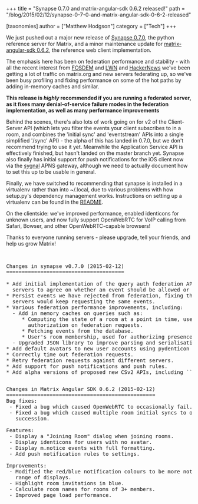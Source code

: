 +++
title = "Synapse 0.7.0 and matrix-angular-sdk 0.6.2 released!"
path = "/blog/2015/02/12/synapse-0-7-0-and-matrix-angular-sdk-0-6-2-released"

[taxonomies]
author = ["Matthew Hodgson"]
category = ["Tech"]
+++

We just pushed out a major new release of <a href="http://github.com/matrix-org/synapse">Synapse 0.7.0</a>, the python reference server for Matrix, and a minor maintenance update for <a href="http://github.com/matrix-org/matrix-angular-sdk">matrix-angular-sdk 0.6.2</a>, the reference web client implementation.

The emphasis here has been on federation performance and stability - with all the recent interest from <a href="https://fosdem.org/2015/schedule/event/matrix/">FOSDEM</a> and <a href="http://lwn.net/Articles/632572">LWN</a> and <a href="https://news.ycombinator.com/item?id=8997844">HackerNews</a> we've been getting a lot of traffic on matrix.org and new servers federating up, so we've been busy profiling and fixing performance on some of the hot paths by adding in-memory caches and similar.

<b>This release is *highly* recommended if you are running a federated server, as it fixes many denial-of-service failure modes in the federation implementation, as well as many performance improvements</b>

Behind the scenes, there's also lots of work going on for v2 of the Client-Server API (which lets you filter the events your client subscribes to in a room, and combines the 'initial sync' and 'eventstream' APIs into a single simplified '/sync' API) - the alpha of this has landed in 0.7.0, but we don't recommend trying to use it yet. Meanwhile the Application Service API is effectively finished, but hasn't landed on the master branch yet. Synapse also finally has initial support for push notifications for the iOS client now via the <a href="http://github.com/matrix-org/sygnal">sygnal</a> APNS gateway, although we need to actually document how to set this up to be usable in general.

Finally, we have switched to recommending that synapse is installed in a virtualenv rather than into ~/.local, due to various problems with how setup.py's dependency management works. Instructions on setting up a virtualenv can be found in the <a href="http://github.com/matrix-org/synapse/README.rst">README</a>.

On the clientside: we've improved performance, enabled identicons for unknown users, and now fully support OpenWebRTC for VoIP calling from Safari, Bowser, and other OpenWebRTC-capable browsers!

Thanks to everyone running servers - please upgrade, tell your friends, and help us grow Matrix!

&nbsp;
<pre>
Changes in synapse v0.7.0 (2015-02-12)
======================================

* Add initial implementation of the query auth federation API, allowing
  servers to agree on whether an event should be allowed or rejected.
* Persist events we have rejected from federation, fixing the bug where
  servers would keep requesting the same events.
* Various federation performance improvements, including:
  - Add in memory caches on queries such as:
     * Computing the state of a room at a point in time, used for
       authorization on federation requests.
     * Fetching events from the database.
     * User's room membership, used for authorizing presence updates.
  - Upgraded JSON library to improve parsing and serialisation speeds.
* Add default avatars to new user accounts using pydenticon library.
* Correctly time out federation requests.
* Retry federation requests against different servers.
* Add support for push notifications and push rules.
* Add alpha versions of proposed new CSv2 APIs, including ``/sync`` API.

</pre>
<pre>
Changes in Matrix Angular SDK 0.6.2 (2015-02-12)
================================================
Bug fixes:
 - Fixed a bug which caused OpenWebRTC to occasionally fail.
 - Fixed a bug which caused multiple room initial syncs to occur in rapid
   succession.

Features:
 - Display a "Joining Room" dialog when joining rooms.
 - Display identicons for users with no avatar.
 - Display m.notice events with full formatting.
 - Add push notification rules to settings.

Improvements:
 - Modified the red/blue notification colours to be more noticeable on a wider
   range of displays.
 - Highlight room invitations in blue.
 - Calculate room names for rooms of 3+ members.
 - Improved page load performance.
 
</pre>
